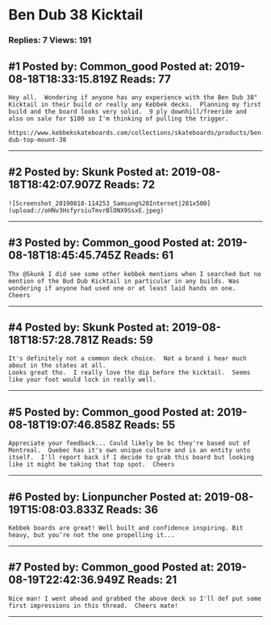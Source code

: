 # Ben Dub 38 Kicktail

### Replies: 7 Views: 191

## \#1 Posted by: Common_good Posted at: 2019-08-18T18:33:15.819Z Reads: 77

```
Hey all.  Wondering if anyone has any experience with the Ben Dub 38" Kicktail in their build or really any Kebbek decks.  Planning my first build and the board looks very solid.  9 ply downhill/freeride and also on sale for $100 so I'm thinking of pulling the trigger.  

https://www.kebbekskateboards.com/collections/skateboards/products/ben-dub-top-mount-38
```

---
## \#2 Posted by: Skunk Posted at: 2019-08-18T18:42:07.907Z Reads: 72

```
![Screenshot_20190818-114253_Samsung%20Internet|281x500](upload://oHNv3HsfyrsiuTmvrBlONX9SsxE.jpeg)
```

---
## \#3 Posted by: Common_good Posted at: 2019-08-18T18:45:45.745Z Reads: 61

```
Thx @Skunk I did see some other kebbek mentions when I searched but no mention of the Bud Dub Kicktail in particular in any builds. Was wondering if anyone had used one or at least laid hands on one.  Cheers
```

---
## \#4 Posted by: Skunk Posted at: 2019-08-18T18:57:28.781Z Reads: 59

```
It's definitely not a common deck choice.  Not a brand i hear much about in the states at all.
Looks great tho.  I really love the dip before the kicktail.  Seems like your foot would lock in really well.
```

---
## \#5 Posted by: Common_good Posted at: 2019-08-18T19:07:46.858Z Reads: 55

```
Appreciate your feedback... Could likely be bc they're based out of Montreal.  Quebec has it's own unique culture and is an entity unto itself.  I'll report back if I decide to grab this board but looking like it might be taking that top spot.  Cheers
```

---
## \#6 Posted by: Lionpuncher Posted at: 2019-08-19T15:08:03.833Z Reads: 36

```
Kebbek boards are great! Well built and confidence inspiring. Bit heavy, but you’re not the one propelling it...
```

---
## \#7 Posted by: Common_good Posted at: 2019-08-19T22:42:36.949Z Reads: 21

```
Nice man! I went ahead and grabbed the above deck so I'll def put some first impressions in this thread.  Cheers mate!
```

---
